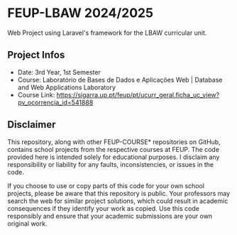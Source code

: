 # FEUP-LBAW 2024/2025
Web Project using Laravel's framework for the LBAW curricular unit.
## Project Infos
- Date: 3rd Year, 1st Semester
- Course: Laboratório de Bases de Dados e Aplicações Web | Database and Web Applications Laboratory
- Course Link: https://sigarra.up.pt/feup/pt/ucurr_geral.ficha_uc_view?pv_ocorrencia_id=541888
## Disclaimer
This repository, along with other FEUP-COURSE* repositories on GitHub, contains school projects from the respective courses at FEUP. The code provided here is intended solely for educational purposes. I disclaim any responsibility or liability for any faults, inconsistencies, or issues in the code.

If you choose to use or copy parts of this code for your own school projects, please be aware that this repository is public. Your professors may search the web for similar project solutions, which could result in academic consequences if they identify your work as copied. Use this code responsibly and ensure that your academic submissions are your own original work.


